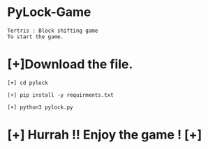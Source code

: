 # PyLock-Game

	Tertris : Block shifting game
	To start the game.

# [+]Download the file.

	[+] cd pylock

	[+] pip install -y requirments.txt

	[+] python3 pylock.py

# [+] Hurrah !! Enjoy the game ! [+]
